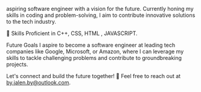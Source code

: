 aspiring software engineer with a vision for the future.
Currently honing my skills in coding and problem-solving,
I aim to contribute innovative solutions to the tech industry.

🔧 Skills Proficient in C++, CSS, HTML , JAVASCRIPT.


Future Goals I aspire to become a software engineer at
leading tech companies like Google, Microsoft, 
or Amazon, where I can leverage my skills to
tackle challenging problems and contribute to 
groundbreaking projects.


Let's connect and build the future together! 🚀 Feel free to reach out at by.jalen.by@outlook.com.
